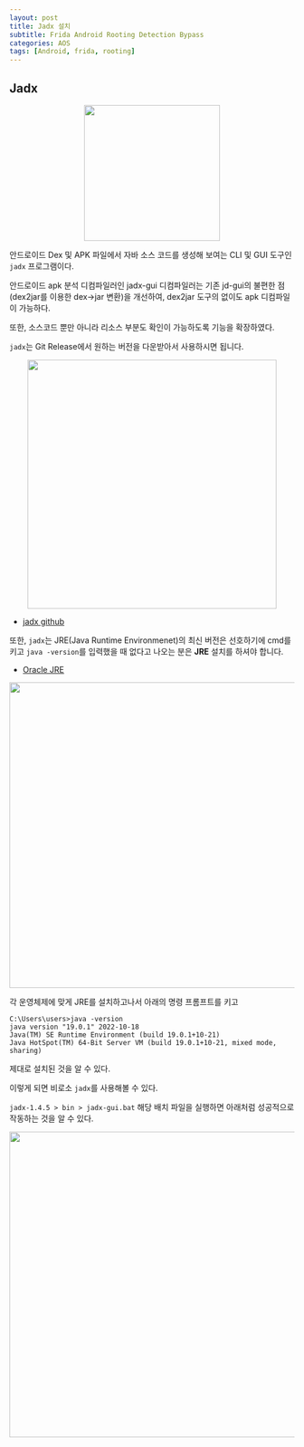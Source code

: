 ```yaml
---
layout: post
title: Jadx 설치
subtitle: Frida Android Rooting Detection Bypass
categories: AOS
tags: [Android, frida, rooting]
---
```


## Jadx

<p align="center">
<img src ="https://user-images.githubusercontent.com/78135526/210162785-dfae7e1f-f5b6-4545-86d2-10f1bd1558ca.png" width = 240>
</p>

안드로이드 Dex 및 APK 파일에서 자바 소스 코드를 생성해 보여는 CLI 및 GUI 도구인 `jadx` 프로그램이다. 

안드로이드 apk 분석 디컴파일러인 jadx-gui 디컴파일러는 기존 jd-gui의 불편한 점(dex2jar를 이용한 dex→jar 변환)을 개선하여, dex2jar 도구의 없이도 apk 디컴파일이 가능하다.

또한, 소스코드 뿐만 아니라 리소스 부분도 확인이 가능하도록 기능을 확장하였다.

`jadx`는 Git Release에서 원하는 버전을 다운받아서 사용하시면 됩니다.

<p align="center">
<img src ="https://user-images.githubusercontent.com/78135526/210162823-c9c11198-4eb1-41a2-a0e6-36a7301c6798.png" width = 440>
</p>

* [jadx github](https://github.com/skylot/jadx/releases/)

또한, `jadx`는 JRE(Java Runtime Environmenet)의 최신 버전은 선호하기에 cmd를 키고 `java -version`를 입력했을 때 없다고 나오는 분은 **JRE** 설치를 하셔야 합니다.

* [Oracle JRE](https://www.oracle.com/java/technologies/downloads/#jdk19-windows)

<p align="center">
<img src ="https://user-images.githubusercontent.com/78135526/210162851-9dc60cef-8d2c-46e8-8e2a-4bd0764590b6.png" width = 540>
</p>

각 운영체제에 맞게 JRE를 설치하고나서 아래의 명령 프롬프트를 키고

```
C:\Users\users>java -version
java version "19.0.1" 2022-10-18
Java(TM) SE Runtime Environment (build 19.0.1+10-21)
Java HotSpot(TM) 64-Bit Server VM (build 19.0.1+10-21, mixed mode, sharing)
```

제대로 설치된 것을 알 수 있다.

이렇게 되면 비로소 `jadx`를 사용해볼 수 있다.

`jadx-1.4.5 > bin > jadx-gui.bat` 해당 배치 파일을 실행하면 아래처럼 성공적으로 작동하는 것을 알 수 있다.

<p align="center">
<img src ="https://user-images.githubusercontent.com/78135526/210162991-577482e4-1fac-4dee-8961-433bc5acefc4.png" width = 540>
</p>